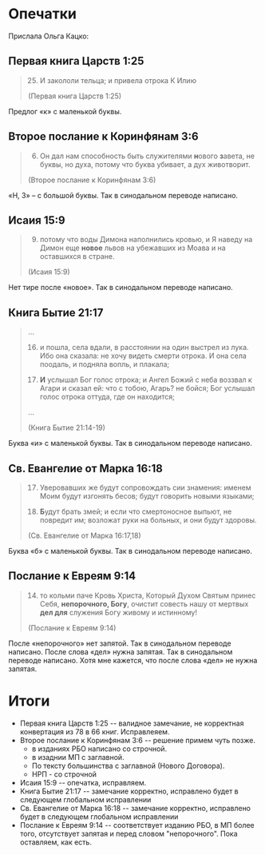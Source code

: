 # Опечатки

Прислала Ольга Кацко:

## Первая книга Царств 1:25

> 25. И закололи тельца; и привела отрока К Илию
> 
> (Первая книга Царств 1:25)

Предлог «к» с маленькой буквы.


## Второе послание к Коринфянам 3:6

> 6. Он дал нам способность быть служителями **н**ового **з**авета, не буквы, но духа, потому что буква убивает, а дух животворит.
> 
> (Второе послание к Коринфянам 3:6)

 «Н, З» – с большой буквы. Так в синодальном переводе написано.

## Исаия 15:9

> 9. потому что воды Димона наполнились кровью, и Я наведу на Димон еще **новое** львов на убежавших из Моава и на оставшихся в стране.
> 
> (Исаия 15:9)

Нет тире после «новое». Так в синодальном переводе написано.

## Книга Бытие 21:17

> ...
> 
> 16. и пошла, села вдали, в расстоянии на один выстрел из лука. Ибо она сказала: не хочу видеть смерти отрока. И она села поодаль, и подняла вопль, и плакала;
> 
> 17. **И** услышал Бог голос отрока; и Ангел Божий с неба воззвал к Агари и сказал ей: что с тобою, Агарь? не бойся; Бог услышал голос отрока оттуда, где он находится;
> 
> ...
> 
> (Книга Бытие 21:14-19) 

Буква «и» с маленькой буквы. Так в синодальном переводе написано. 


## Св. Евангелие от Марка 16:18

> 17. Уверовавших же будут сопровождать сии знамения: именем Моим будут изгонять бесов; будут говорить новыми языками;
> 
> 18. **Б**удут брать змей; и если что смертоносное выпьют, не повредит им; возложат руки на больных, и они будут здоровы.
> 
> (Св. Евангелие от Марка 16:17,18) 

Буква «б» с маленькой буквы. Так в синодальном переводе написано. 

## Послание к Евреям 9:14

> 14. то кольми паче Кровь Христа, Который Духом Святым принес Себя, **непорочного, Богу**, очистит совесть нашу от мертвых **дел для** служения Богу живому и истинному!
> 
> (Послание к Евреям 9:14) 

После «непорочного» нет запятой. Так в синодальном переводе написано. После слова «дел» нужна запятая. Так в синодальном переводе написано. Хотя мне кажется, что после слова «дел» не нужна запятая.

# Итоги

* Первая книга Царств 1:25 -- валидное замечание, не корректная конвертация из 78 в 66 книг. Исправлеяем.
* Второе послание к Коринфянам 3:6 -- решение примем чуть позже.
  * в изданиях РБО написано со строчной. 
  * в изаднии МП с заглавной. 
  * По тексту большинства с заглавной (Нового Договора). 
  * НРП - со строчной
* Исаия 15:9 -- опечатка, исправляем.
* Книга Бытие 21:17 -- замечание корректно, исправлено будет в следующем глобальном исправлении
* Св. Евангелие от Марка 16:18 -- замечание корректно, исправлено будет в следующем глобальном исправлении
* Послание к Евреям 9:14 -- соответствует изданию РБО, в МП более того, отсутствует запятая и перед словом "непорочного". Пока оставляем, как есть.
